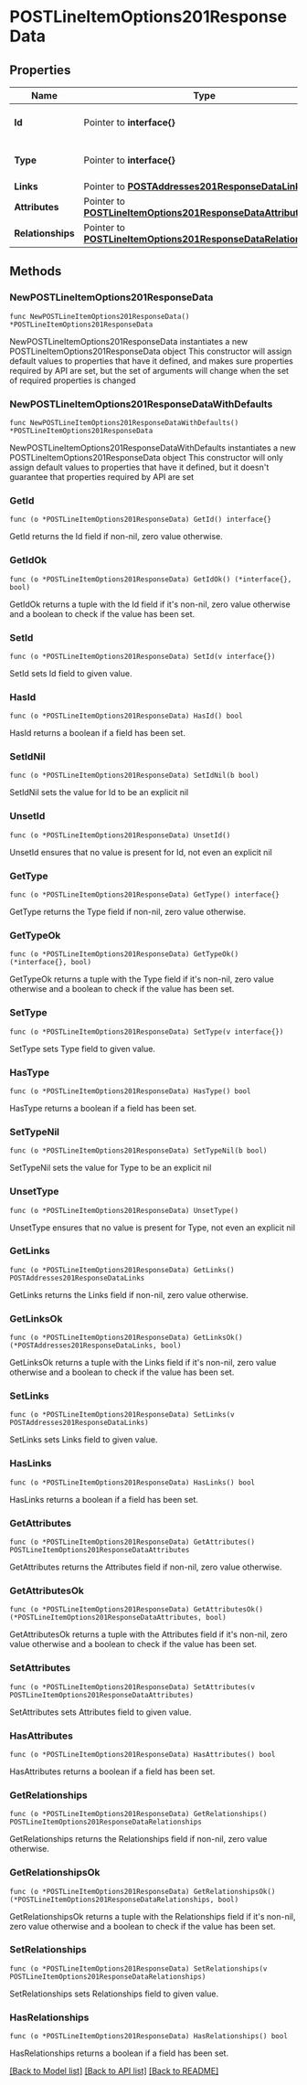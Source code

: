 # POSTLineItemOptions201ResponseData

## Properties

Name | Type | Description | Notes
------------ | ------------- | ------------- | -------------
**Id** | Pointer to **interface{}** | The resource&#39;s id | [optional] 
**Type** | Pointer to **interface{}** | The resource&#39;s type | [optional] 
**Links** | Pointer to [**POSTAddresses201ResponseDataLinks**](POSTAddresses201ResponseDataLinks.md) |  | [optional] 
**Attributes** | Pointer to [**POSTLineItemOptions201ResponseDataAttributes**](POSTLineItemOptions201ResponseDataAttributes.md) |  | [optional] 
**Relationships** | Pointer to [**POSTLineItemOptions201ResponseDataRelationships**](POSTLineItemOptions201ResponseDataRelationships.md) |  | [optional] 

## Methods

### NewPOSTLineItemOptions201ResponseData

`func NewPOSTLineItemOptions201ResponseData() *POSTLineItemOptions201ResponseData`

NewPOSTLineItemOptions201ResponseData instantiates a new POSTLineItemOptions201ResponseData object
This constructor will assign default values to properties that have it defined,
and makes sure properties required by API are set, but the set of arguments
will change when the set of required properties is changed

### NewPOSTLineItemOptions201ResponseDataWithDefaults

`func NewPOSTLineItemOptions201ResponseDataWithDefaults() *POSTLineItemOptions201ResponseData`

NewPOSTLineItemOptions201ResponseDataWithDefaults instantiates a new POSTLineItemOptions201ResponseData object
This constructor will only assign default values to properties that have it defined,
but it doesn't guarantee that properties required by API are set

### GetId

`func (o *POSTLineItemOptions201ResponseData) GetId() interface{}`

GetId returns the Id field if non-nil, zero value otherwise.

### GetIdOk

`func (o *POSTLineItemOptions201ResponseData) GetIdOk() (*interface{}, bool)`

GetIdOk returns a tuple with the Id field if it's non-nil, zero value otherwise
and a boolean to check if the value has been set.

### SetId

`func (o *POSTLineItemOptions201ResponseData) SetId(v interface{})`

SetId sets Id field to given value.

### HasId

`func (o *POSTLineItemOptions201ResponseData) HasId() bool`

HasId returns a boolean if a field has been set.

### SetIdNil

`func (o *POSTLineItemOptions201ResponseData) SetIdNil(b bool)`

 SetIdNil sets the value for Id to be an explicit nil

### UnsetId
`func (o *POSTLineItemOptions201ResponseData) UnsetId()`

UnsetId ensures that no value is present for Id, not even an explicit nil
### GetType

`func (o *POSTLineItemOptions201ResponseData) GetType() interface{}`

GetType returns the Type field if non-nil, zero value otherwise.

### GetTypeOk

`func (o *POSTLineItemOptions201ResponseData) GetTypeOk() (*interface{}, bool)`

GetTypeOk returns a tuple with the Type field if it's non-nil, zero value otherwise
and a boolean to check if the value has been set.

### SetType

`func (o *POSTLineItemOptions201ResponseData) SetType(v interface{})`

SetType sets Type field to given value.

### HasType

`func (o *POSTLineItemOptions201ResponseData) HasType() bool`

HasType returns a boolean if a field has been set.

### SetTypeNil

`func (o *POSTLineItemOptions201ResponseData) SetTypeNil(b bool)`

 SetTypeNil sets the value for Type to be an explicit nil

### UnsetType
`func (o *POSTLineItemOptions201ResponseData) UnsetType()`

UnsetType ensures that no value is present for Type, not even an explicit nil
### GetLinks

`func (o *POSTLineItemOptions201ResponseData) GetLinks() POSTAddresses201ResponseDataLinks`

GetLinks returns the Links field if non-nil, zero value otherwise.

### GetLinksOk

`func (o *POSTLineItemOptions201ResponseData) GetLinksOk() (*POSTAddresses201ResponseDataLinks, bool)`

GetLinksOk returns a tuple with the Links field if it's non-nil, zero value otherwise
and a boolean to check if the value has been set.

### SetLinks

`func (o *POSTLineItemOptions201ResponseData) SetLinks(v POSTAddresses201ResponseDataLinks)`

SetLinks sets Links field to given value.

### HasLinks

`func (o *POSTLineItemOptions201ResponseData) HasLinks() bool`

HasLinks returns a boolean if a field has been set.

### GetAttributes

`func (o *POSTLineItemOptions201ResponseData) GetAttributes() POSTLineItemOptions201ResponseDataAttributes`

GetAttributes returns the Attributes field if non-nil, zero value otherwise.

### GetAttributesOk

`func (o *POSTLineItemOptions201ResponseData) GetAttributesOk() (*POSTLineItemOptions201ResponseDataAttributes, bool)`

GetAttributesOk returns a tuple with the Attributes field if it's non-nil, zero value otherwise
and a boolean to check if the value has been set.

### SetAttributes

`func (o *POSTLineItemOptions201ResponseData) SetAttributes(v POSTLineItemOptions201ResponseDataAttributes)`

SetAttributes sets Attributes field to given value.

### HasAttributes

`func (o *POSTLineItemOptions201ResponseData) HasAttributes() bool`

HasAttributes returns a boolean if a field has been set.

### GetRelationships

`func (o *POSTLineItemOptions201ResponseData) GetRelationships() POSTLineItemOptions201ResponseDataRelationships`

GetRelationships returns the Relationships field if non-nil, zero value otherwise.

### GetRelationshipsOk

`func (o *POSTLineItemOptions201ResponseData) GetRelationshipsOk() (*POSTLineItemOptions201ResponseDataRelationships, bool)`

GetRelationshipsOk returns a tuple with the Relationships field if it's non-nil, zero value otherwise
and a boolean to check if the value has been set.

### SetRelationships

`func (o *POSTLineItemOptions201ResponseData) SetRelationships(v POSTLineItemOptions201ResponseDataRelationships)`

SetRelationships sets Relationships field to given value.

### HasRelationships

`func (o *POSTLineItemOptions201ResponseData) HasRelationships() bool`

HasRelationships returns a boolean if a field has been set.


[[Back to Model list]](../README.md#documentation-for-models) [[Back to API list]](../README.md#documentation-for-api-endpoints) [[Back to README]](../README.md)


